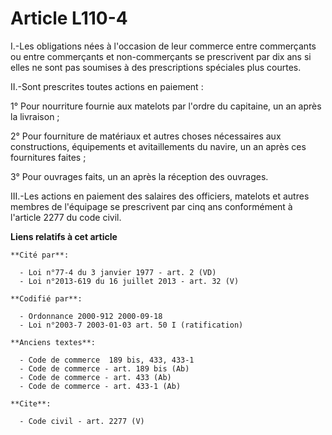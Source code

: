 # Article L110-4

I.-Les obligations nées à l'occasion de leur commerce entre commerçants ou entre commerçants et non-commerçants se
prescrivent par dix ans si elles ne sont pas soumises à des prescriptions spéciales plus courtes. 

II.-Sont prescrites toutes actions en paiement : 

1° Pour nourriture fournie aux matelots par l'ordre du capitaine, un an après la livraison ; 

2° Pour fourniture de matériaux et autres choses nécessaires aux constructions, équipements et avitaillements du navire, un
an après ces fournitures faites ; 

3° Pour ouvrages faits, un an après la réception des ouvrages. 

III.-Les actions en paiement des salaires des officiers, matelots et autres membres de l'équipage se prescrivent par cinq ans
conformément à l'article 2277 du code civil.

**Liens relatifs à cet article**

	**Cité par**:

	  - Loi n°77-4 du 3 janvier 1977 - art. 2 (VD)
	  - Loi n°2013-619 du 16 juillet 2013 - art. 32 (V)

	**Codifié par**:

	  - Ordonnance 2000-912 2000-09-18
	  - Loi n°2003-7 2003-01-03 art. 50 I (ratification)

	**Anciens textes**:

	  - Code de commerce  189 bis, 433, 433-1
	  - Code de commerce - art. 189 bis (Ab)
	  - Code de commerce - art. 433 (Ab)
	  - Code de commerce - art. 433-1 (Ab)

	**Cite**:

	  - Code civil - art. 2277 (V)
